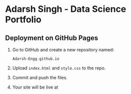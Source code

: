 # Adarsh Singh - Data Science Portfolio

## Deployment on GitHub Pages
1. Go to GitHub and create a new repository named:
   ```
   Adarsh-Engg.github.io
   ```
2. Upload `index.html` and `style.css` to the repo.
3. Commit and push the files.

4. Your site will be live at
